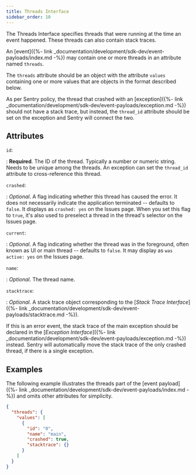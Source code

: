 ```yaml
---
title: Threads Interface
sidebar_order: 10
---
```


The Threads Interface specifies threads that were running at the time an event
happened. These threads can also contain stack traces.

An [event]({%- link _documentation/development/sdk-dev/event-payloads/index.md
-%}) may contain one or more threads in an attribute named `threads`.

The `threads` attribute should be an object with the attribute `values`
containing one or more values that are objects in the format described below.

As per Sentry policy, the thread that crashed with an [exception]({%- link
_documentation/development/sdk-dev/event-payloads/exception.md -%}) should not
have a stack trace, but instead, the `thread_id` attribute should be set on the
exception and Sentry will connect the two.

## Attributes

`id`:

: **Required**. The ID of the thread. Typically a number or numeric string.
  Needs to be unique among the threads. An exception can set the `thread_id`
  attribute to cross-reference this thread.

`crashed`:

: _Optional_. A flag indicating whether this thread has caused the error. It does not necessarily indicate the application terminated -- defaults to `false`.
It displays as `crashed: yes` on the Issues page.
When you set this flag to `true`, it's also used to preselect a thread in the thread's selector on the Issues page.

`current`:

: _Optional_. A flag indicating whether the thread was in the foreground, often known as UI or main thread -- defaults to `false`.
It may display as `was active: yes` on the Issues page.

`name`:

: _Optional_. The thread name.

`stacktrace`:

: _Optional_. A stack trace object corresponding to the [_Stack Trace
  Interface_]({%- link
  _documentation/development/sdk-dev/event-payloads/stacktrace.md -%}).
  
  If this is an error event, the stack trace of the main exception should be
  declared in the [_Exception Interface_]({%- link
  _documentation/development/sdk-dev/event-payloads/exception.md -%}) instead.
  Sentry will automatically move the stack trace of the only crashed thread, if
  there is a single exception.

## Examples

The following example illustrates the threads part of the [event payload]({%-
link _documentation/development/sdk-dev/event-payloads/index.md -%}) and omits
other attributes for simplicity.

```json
{
  "threads": {
    "values": [
      {
        "id": "0",
        "name": "main",
        "crashed": true,
        "stacktrace": {}
      }
    ]
  }
}
```
